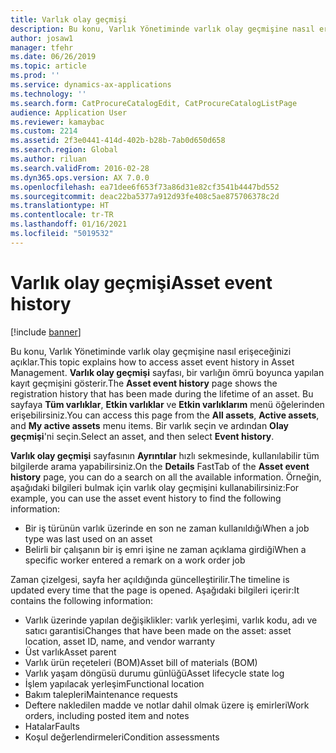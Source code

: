 ```yaml
---
title: Varlık olay geçmişi
description: Bu konu, Varlık Yönetiminde varlık olay geçmişine nasıl erişeceğinizi açıklar.
author: josaw1
manager: tfehr
ms.date: 06/26/2019
ms.topic: article
ms.prod: ''
ms.service: dynamics-ax-applications
ms.technology: ''
ms.search.form: CatProcureCatalogEdit, CatProcureCatalogListPage
audience: Application User
ms.reviewer: kamaybac
ms.custom: 2214
ms.assetid: 2f3e0441-414d-402b-b28b-7ab0d650d658
ms.search.region: Global
ms.author: riluan
ms.search.validFrom: 2016-02-28
ms.dyn365.ops.version: AX 7.0.0
ms.openlocfilehash: ea71dee6f653f73a86d31e82cf3541b4447bd552
ms.sourcegitcommit: deac22ba5377a912d93fe408c5ae875706378c2d
ms.translationtype: HT
ms.contentlocale: tr-TR
ms.lasthandoff: 01/16/2021
ms.locfileid: "5019532"
---
```

# <a name="asset-event-history"></a><span data-ttu-id="25808-103">Varlık olay geçmişi</span><span class="sxs-lookup"><span data-stu-id="25808-103">Asset event history</span></span>

[!include [banner](../../includes/banner.md)]

 

<span data-ttu-id="25808-104">Bu konu, Varlık Yönetiminde varlık olay geçmişine nasıl erişeceğinizi açıklar.</span><span class="sxs-lookup"><span data-stu-id="25808-104">This topic explains how to access asset event history in Asset Management.</span></span> <span data-ttu-id="25808-105">**Varlık olay geçmişi** sayfası, bir varlığın ömrü boyunca yapılan kayıt geçmişini gösterir.</span><span class="sxs-lookup"><span data-stu-id="25808-105">The **Asset event history** page shows the registration history that has been made during the lifetime of an asset.</span></span> <span data-ttu-id="25808-106">Bu sayfaya **Tüm varlıklar**, **Etkin varlıklar** ve **Etkin varlıklarım** menü öğelerinden erişebilirsiniz.</span><span class="sxs-lookup"><span data-stu-id="25808-106">You can access this page from the **All assets**, **Active assets**, and **My active assets** menu items.</span></span> <span data-ttu-id="25808-107">Bir varlık seçin ve ardından **Olay geçmişi**'ni seçin.</span><span class="sxs-lookup"><span data-stu-id="25808-107">Select an asset, and then select **Event history**.</span></span>

<span data-ttu-id="25808-108">**Varlık olay geçmişi** sayfasının **Ayrıntılar** hızlı sekmesinde, kullanılabilir tüm bilgilerde arama yapabilirsiniz.</span><span class="sxs-lookup"><span data-stu-id="25808-108">On the **Details** FastTab of the **Asset event history** page, you can do a search on all the available information.</span></span> <span data-ttu-id="25808-109">Örneğin, aşağıdaki bilgileri bulmak için varlık olay geçmişini kullanabilirsiniz:</span><span class="sxs-lookup"><span data-stu-id="25808-109">For example, you can use the asset event history to find the following information:</span></span>

- <span data-ttu-id="25808-110">Bir iş türünün varlık üzerinde en son ne zaman kullanıldığı</span><span class="sxs-lookup"><span data-stu-id="25808-110">When a job type was last used on an asset</span></span>
- <span data-ttu-id="25808-111">Belirli bir çalışanın bir iş emri işine ne zaman açıklama girdiği</span><span class="sxs-lookup"><span data-stu-id="25808-111">When a specific worker entered a remark on a work order job</span></span>

<span data-ttu-id="25808-112">Zaman çizelgesi, sayfa her açıldığında güncelleştirilir.</span><span class="sxs-lookup"><span data-stu-id="25808-112">The timeline is updated every time that the page is opened.</span></span> <span data-ttu-id="25808-113">Aşağıdaki bilgileri içerir:</span><span class="sxs-lookup"><span data-stu-id="25808-113">It contains the following information:</span></span>

- <span data-ttu-id="25808-114">Varlık üzerinde yapılan değişiklikler: varlık yerleşimi, varlık kodu, adı ve satıcı garantisi</span><span class="sxs-lookup"><span data-stu-id="25808-114">Changes that have been made on the asset: asset location, asset ID, name, and vendor warranty</span></span>
- <span data-ttu-id="25808-115">Üst varlık</span><span class="sxs-lookup"><span data-stu-id="25808-115">Asset parent</span></span>
- <span data-ttu-id="25808-116">Varlık ürün reçeteleri (BOM)</span><span class="sxs-lookup"><span data-stu-id="25808-116">Asset bill of materials (BOM)</span></span>
- <span data-ttu-id="25808-117">Varlık yaşam döngüsü durumu günlüğü</span><span class="sxs-lookup"><span data-stu-id="25808-117">Asset lifecycle state log</span></span>
- <span data-ttu-id="25808-118">İşlem yapılacak yerleşim</span><span class="sxs-lookup"><span data-stu-id="25808-118">Functional location</span></span>
- <span data-ttu-id="25808-119">Bakım talepleri</span><span class="sxs-lookup"><span data-stu-id="25808-119">Maintenance requests</span></span>
- <span data-ttu-id="25808-120">Deftere nakledilen madde ve notlar dahil olmak üzere iş emirleri</span><span class="sxs-lookup"><span data-stu-id="25808-120">Work orders, including posted item and notes</span></span>
- <span data-ttu-id="25808-121">Hatalar</span><span class="sxs-lookup"><span data-stu-id="25808-121">Faults</span></span>
- <span data-ttu-id="25808-122">Koşul değerlendirmeleri</span><span class="sxs-lookup"><span data-stu-id="25808-122">Condition assessments</span></span>
